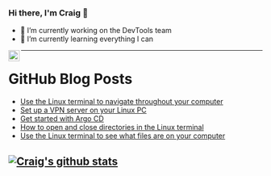 ### Hi there, I'm Craig 👋

<!--
**CraigTeelFugro/CraigTeelFugro** is a ✨ _special_ ✨ repository because its `README.md` (this file) appears on your GitHub profile.

Here are some ideas to get you started:
-->

- 🔭 I’m currently working on the DevTools team
- 🌱 I’m currently learning everything I can

[<img align="left" alt="Craig Teel | LinkedIn" width="22px" src="https://cdn.jsdelivr.net/npm/simple-icons@v3/icons/linkedin.svg" />][linkedin]

---

# GitHub Blog Posts

<!-- BLOG-POST-LIST:START -->
- [Use the Linux terminal to navigate throughout your computer](https://opensource.com/article/21/8/navigate-linux-directories)
- [Set up a VPN server on your Linux PC](https://opensource.com/article/21/8/openvpn-server-linux)
- [Get started with Argo CD](https://opensource.com/article/21/8/argo-cd)
- [How to open and close directories in the Linux terminal](https://opensource.com/article/21/8/linux-change-directories)
- [Use the Linux terminal to see what files are on your computer](https://opensource.com/article/21/8/linux-list-files)
<!-- BLOG-POST-LIST:END -->

## [![Craig's github stats](https://github-readme-stats.vercel.app/api?username=craigteelfugro)](https://github.com/anuraghazra/github-readme-stats)


[linkedin]: https://linkedin.com/in/craig-teel-b8786771
